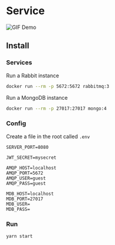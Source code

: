 # Service

![GIF Demo](https://media.giphy.com/media/pjG0OSRCk0yJGMc5Ru/giphy.gif)

## Install

### Services

Run a Rabbit instance

```sh
docker run --rm -p 5672:5672 rabbitmq:3
```

Run a MongoDB instance

```sh
docker run --rm -p 27017:27017 mongo:4
```

### Config

Create a file in the root called `.env`

```
SERVER_PORT=8080

JWT_SECRET=mysecret

AMQP_HOST=localhost
AMQP_PORT=5672
AMQP_USER=guest
AMQP_PASS=guest

MDB_HOST=localhost
MDB_PORT=27017
MDB_USER=
MDB_PASS=
```

### Run

```sh
yarn start
```
